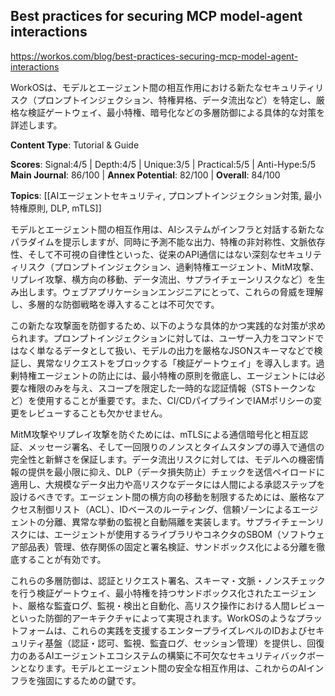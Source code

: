 ## Best practices for securing MCP model-agent interactions

https://workos.com/blog/best-practices-securing-mcp-model-agent-interactions

WorkOSは、モデルとエージェント間の相互作用における新たなセキュリティリスク（プロンプトインジェクション、特権昇格、データ流出など）を特定し、厳格な検証ゲートウェイ、最小特権、暗号化などの多層防御による具体的な対策を詳述します。

**Content Type**: Tutorial & Guide

**Scores**: Signal:4/5 | Depth:4/5 | Unique:3/5 | Practical:5/5 | Anti-Hype:5/5
**Main Journal**: 86/100 | **Annex Potential**: 82/100 | **Overall**: 84/100

**Topics**: [[AIエージェントセキュリティ, プロンプトインジェクション対策, 最小特権原則, DLP, mTLS]]

モデルとエージェント間の相互作用は、AIシステムがインフラと対話する新たなパラダイムを提示しますが、同時に予測不能な出力、特権の非対称性、文脈依存性、そして不可視の自律性といった、従来のAPI通信にはない深刻なセキュリティリスク（プロンプトインジェクション、過剰特権エージェント、MitM攻撃、リプレイ攻撃、横方向の移動、データ流出、サプライチェーンリスクなど）を生み出します。ウェブアプリケーションエンジニアにとって、これらの脅威を理解し、多層的な防御戦略を導入することは不可欠です。

この新たな攻撃面を防御するため、以下のような具体的かつ実践的な対策が求められます。プロンプトインジェクションに対しては、ユーザー入力をコマンドではなく単なるデータとして扱い、モデルの出力を厳格なJSONスキーマなどで検証し、異常なリクエストをブロックする「検証ゲートウェイ」を導入します。過剰特権エージェントの防止には、最小特権の原則を徹底し、エージェントには必要な権限のみを与え、スコープを限定した一時的な認証情報（STSトークンなど）を使用することが重要です。また、CI/CDパイプラインでIAMポリシーの変更をレビューすることも欠かせません。

MitM攻撃やリプレイ攻撃を防ぐためには、mTLSによる通信暗号化と相互認証、メッセージ署名、そして一回限りのノンスとタイムスタンプの導入で通信の完全性と新鮮さを保証します。データ流出リスクに対しては、モデルへの機密情報の提供を最小限に抑え、DLP（データ損失防止）チェックを送信ペイロードに適用し、大規模なデータ出力や高リスクなデータには人間による承認ステップを設けるべきです。エージェント間の横方向の移動を制限するためには、厳格なアクセス制御リスト（ACL）、IDベースのルーティング、信頼ゾーンによるエージェントの分離、異常な挙動の監視と自動隔離を実装します。サプライチェーンリスクには、エージェントが使用するライブラリやコネクタのSBOM（ソフトウェア部品表）管理、依存関係の固定と署名検証、サンドボックス化による分離を徹底することが有効です。

これらの多層防御は、認証とリクエスト署名、スキーマ・文脈・ノンスチェックを行う検証ゲートウェイ、最小特権を持つサンドボックス化されたエージェント、厳格な監査ログ、監視・検出と自動化、高リスク操作における人間レビューといった防御的アーキテクチャによって実現されます。WorkOSのようなプラットフォームは、これらの実践を支援するエンタープライズレベルのIDおよびセキュリティ基盤（認証・認可、監視、監査ログ、セッション管理）を提供し、回復力のあるAIエージェントエコシステムの構築に不可欠なセキュリティバックボーンとなります。モデルとエージェント間の安全な相互作用は、これからのAIインフラを強固にするための鍵です。